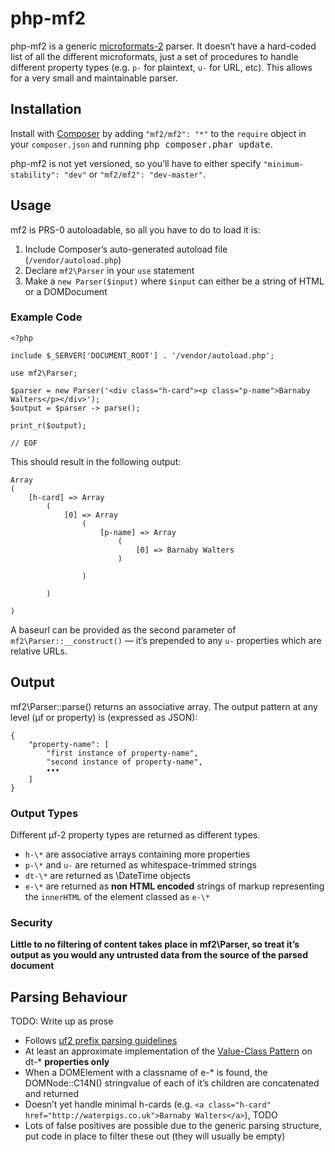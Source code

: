 php-mf2
=======

php-mf2 is a generic [microformats-2](http://microformats.org/wiki/microformats-2) parser. It doesn’t have a hard-coded list of all the different microformats, just a set of procedures to handle different property types (e.g. `p-` for plaintext, `u-` for URL, etc). This allows for a very small and maintainable parser.

## Installation

Install with [Composer](http://getcomposer.org) by adding `"mf2/mf2": "*"` to the `require` object in your `composer.json` and running <kbd>php composer.phar update</kbd>.

php-mf2 is not yet versioned, so you’ll have to either specify `"minimum-stability": "dev"` or `"mf2/mf2": "dev-master"`.

## Usage

mf2 is PRS-0 autoloadable, so all you have to do to load it is:

1. Include Composer’s auto-generated autoload file (`/vendor/autoload.php`)
1. Declare `mf2\Parser` in your `use` statement
1. Make a `new Parser($input)` where `$input` can either be a string of HTML or a DOMDocument

### Example Code

```
<?php

include $_SERVER['DOCUMENT_ROOT'] . '/vendor/autoload.php';

use mf2\Parser;

$parser = new Parser('<div class="h-card"><p class="p-name">Barnaby Walters</p></div>');
$output = $parser -> parse();

print_r($output);

// EOF
```

This should result in the following output:

```
Array
(
    [h-card] => Array
        (
            [0] => Array
                (
                    [p-name] => Array
                        (
                            [0] => Barnaby Walters
                        )

                )

        )

)
```

A baseurl can be provided as the second parameter of `mf2\Parser::__construct()` — it’s prepended to any `u-` properties which are relative URLs.

## Output

mf2\Parser::parse() returns an associative array. The output pattern at any level (µf or property) is (expressed as JSON):

```
{
	"property-name": [
		"first instance of property-name",
		"second instance of property-name",
		•••
	]
}
```

### Output Types

Different µf-2 property types are returned as different types.

* `h-\*` are associative arrays containing more properties
* `p-\*` and `u-` are returned as whitespace-trimmed strings
* `dt-\*` are returned as \DateTime objects
* `e-\*` are returned as **non HTML encoded** strings of markup representing the `innerHTML` of the element classed as `e-\*`

### Security

**Little to no filtering of content takes place in mf2\Parser, so treat it’s output as you would any untrusted data from the source of the parsed document**

## Parsing Behaviour

TODO: Write up as prose

* Follows [µf2 prefix parsing guidelines](http://microformats.org/wiki/microformats-2-prefixes)
* At least an approximate implementation of the [Value-Class Pattern](http://microformats.org/wiki/value-class-pattern) on dt-\* **properties only**
* When a DOMElement with a classname of e-\* is found, the DOMNode::C14N() stringvalue of each of it’s children are concatenated and returned
* Doesn’t yet handle minimal h-cards (e.g. `<a class="h-card" href="http://waterpigs.co.uk">Barnaby Walters</a>`), TODO
* Lots of false positives are possible due to the generic parsing structure, put code in place to filter these out (they will usually be empty)
